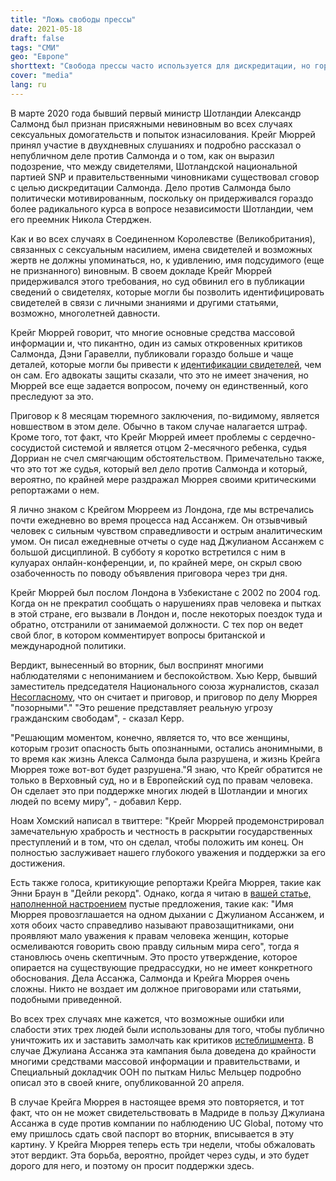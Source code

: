 ```yaml
---
title: "Ложь свободы прессы"
date: 2021-05-18
draft: false
tags: "СМИ"
geo: "Европе"
shorttext: "Свобода прессы часто используется для дискредитации, но горе журналистам, которые не плывут в толпе."
cover: "media"
lang: ru
---
```


В марте 2020 года бывший первый министр Шотландии Александр Салмонд был признан присяжными невиновным во всех случаях сексуальных домогательств и попыток изнасилования. Крейг Мюррей принял участие в двухдневных слушаниях и подробно рассказал о непубличном деле против Салмонда и о том, как он выразил подозрение, что между свидетелями, Шотландской национальной партией SNP и правительственными чиновниками существовал сговор с целью дискредитации Салмонда. Дело против Салмонда было политически мотивированным, поскольку он придерживался гораздо более радикального курса в вопросе независимости Шотландии, чем его преемник Никола Стерджен.

Как и во всех случаях в Соединенном Королевстве (Великобритания), связанных с сексуальным насилием, имена свидетелей и возможных жертв не должны упоминаться, но, к удивлению, имя подсудимого (еще не признанного) виновным. В своем докладе Крейг Мюррей придерживался этого требования, но суд обвинил его в публикации сведений о свидетелях, которые могли бы позволить идентифицировать свидетелей в связи с личными знаниями и другими статьями, возможно, многолетней давности.

Крейг Мюррей говорит, что многие основные средства массовой информации и, что пикантно, один из самых откровенных критиков Салмонда, Дэни Гаравелли, публиковали гораздо больше и чаще деталей, которые могли бы привести к [идентификации свидетелей](https://www.faz.net/aktuell/politik/ausland/schottlands-frueherer-regierungschef-salmond-freigesprochen-16693775.html "Schottlands früherer Regierungschef freigesprochen"), чем он сам. Его адвокаты защиты сказали, что это не имеет значения, но Мюррей все еще задается вопросом, почему он единственный, кого преследуют за это.

Приговор к 8 месяцам тюремного заключения, по-видимому, является новшеством в этом деле. Обычно в таком случае налагается штраф. Кроме того, тот факт, что Крейг Мюррей имеет проблемы с сердечно-сосудистой системой и является отцом 2-месячного ребенка, судья Дорриан не счел смягчающим обстоятельством. Примечательно также, что это тот же судья, который вел дело против Салмонда и который, вероятно, по крайней мере раздражал Мюррея своими критическими репортажами о нем.

Я лично знаком с Крейгом Мюрреем из Лондона, где мы встречались почти ежедневно во время процесса над Ассанжем. Он отзывчивый человек с сильным чувством справедливости и острым аналитическим умом. Он писал ежедневные отчеты о суде над Джулианом Ассанжем с большой дисциплиной. В субботу я коротко встретился с ним в кулуарах онлайн-конференции, и, по крайней мере, он скрыл свою озабоченность по поводу объявления приговора через три дня.

Крейг Мюррей был послом Лондона в Узбекистане с 2002 по 2004 год. Когда он не прекратил сообщать о нарушениях прав человека и пытках в этой стране, его вызвали в Лондон и, после некоторых поездок туда и обратно, отстранили от занимаемой должности. С тех пор он ведет свой блог, в котором комментирует вопросы британской и международной политики.

Вердикт, вынесенный во вторник, был воспринят многими наблюдателями с непониманием и беспокойством. Хью Керр, бывший заместитель председателя Национального союза журналистов, сказал [Несогласному](https://www.craigmurray.org.uk/archives/2020/05/a-very-political-prosecution/ "A Very Political Prosecution "), что он считает и приговор, и приговор по делу Мюррея "позорными"." "Это решение представляет реальную угрозу гражданским свободам", - сказал Керр.

"Решающим моментом, конечно, является то, что все женщины, которым грозит опасность быть опознанными, остались анонимными, в то время как жизнь Алекса Салмонда была разрушена, и жизнь Крейга Мюррея тоже вот-вот будет разрушена."Я знаю, что Крейг обратится не только в Верховный суд, но и в Европейский суд по правам человека. Он сделает это при поддержке многих людей в Шотландии и многих людей по всему миру", - добавил Керр.

Ноам Хомский написал в твиттере: "Крейг Мюррей продемонстрировал замечательную храбрость и честность в раскрытии государственных преступлений и в том, что он сделал, чтобы положить им конец. Он полностью заслуживает нашего глубокого уважения и поддержки за его достижения.

Есть также голоса, критикующие репортажи Крейга Мюррея, такие как Энни Браун в "Дейли рекорд". Однако, когда я читаю в [вашей статье, наполненной настроением](https://dissenter.substack.com/p/craig-murray-8-months-prison-sentence "Whistleblower Craig Murray Sentenced To 8 Months In Prison Over His Reporting On Former Scottish First Minister’s Trial") пустые предложения, такие как: "Имя Мюррея провозглашается на одном дыхании с Джулианом Ассанжем, и хотя обоих часто справедливо называют правозащитниками, они проявляют мало уважения к правам человека женщин, которые осмеливаются говорить свою правду сильным мира сего", тогда я становлюсь очень скептичным. Это просто утверждение, которое опирается на существующие предрассудки, но не имеет конкретного обоснования. Дела Ассанжа, Салмонда и Крейга Мюррея очень сложны. Никто не воздает им должное приговорами или статьями, подобными приведенной.

Во всех трех случаях мне кажется, что возможные ошибки или слабости этих трех людей были использованы для того, чтобы публично уничтожить их и заставить замолчать как критиков [истеблишмента](https://www.dailyrecord.co.uk/news/politics/called-scots-activist-craig-murray-24088797 "So-called Scots activist Craig Murray has left victims of rape living in fear"). В случае Джулиана Ассанжа эта кампания была доведена до крайности многими средствами массовой информации и правительствами, и Специальный докладчик ООН по пыткам Нильс Мельцер подробно описал это в своей книге, опубликованной 20 апреля.

В случае Крейга Мюррея в настоящее время это повторяется, и тот факт, что он не может свидетельствовать в Мадриде в пользу Джулиана Ассанжа в суде против компании по наблюдению UC Global, потому что ему пришлось сдать свой паспорт во вторник, вписывается в эту картину. У Крейга Мюррея теперь есть три недели, чтобы обжаловать этот вердикт. Эта борьба, вероятно, пройдет через суды, и это будет дорого для него, и поэтому он просит поддержки здесь.
